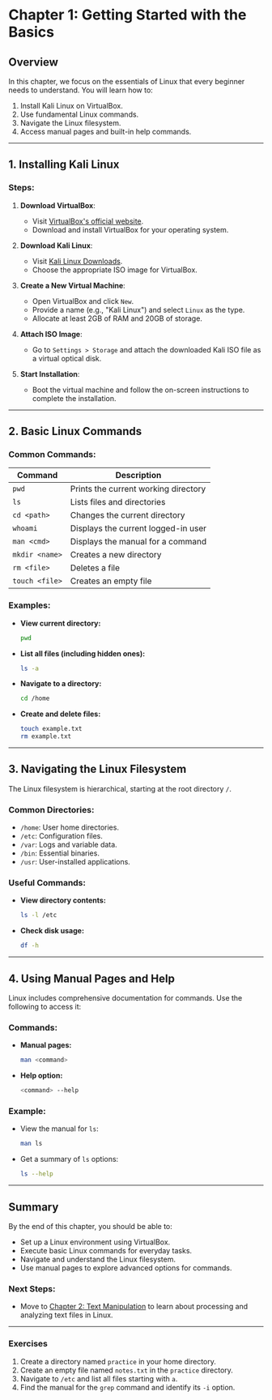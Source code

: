 # Chapter 1: Getting Started with the Basics

## Overview

In this chapter, we focus on the essentials of Linux that every beginner needs to understand. You will learn how to:

1. Install Kali Linux on VirtualBox.
2. Use fundamental Linux commands.
3. Navigate the Linux filesystem.
4. Access manual pages and built-in help commands.

---

## 1. Installing Kali Linux

### Steps:
1. **Download VirtualBox**:
   - Visit [VirtualBox's official website](https://www.virtualbox.org/).
   - Download and install VirtualBox for your operating system.

2. **Download Kali Linux**:
   - Visit [Kali Linux Downloads](https://www.kali.org/get-kali/).
   - Choose the appropriate ISO image for VirtualBox.

3. **Create a New Virtual Machine**:
   - Open VirtualBox and click `New`.
   - Provide a name (e.g., "Kali Linux") and select `Linux` as the type.
   - Allocate at least 2GB of RAM and 20GB of storage.

4. **Attach ISO Image**:
   - Go to `Settings > Storage` and attach the downloaded Kali ISO file as a virtual optical disk.

5. **Start Installation**:
   - Boot the virtual machine and follow the on-screen instructions to complete the installation.

---

## 2. Basic Linux Commands

### Common Commands:

| Command       | Description                                |
|---------------|--------------------------------------------|
| `pwd`         | Prints the current working directory       |
| `ls`          | Lists files and directories                |
| `cd <path>`   | Changes the current directory              |
| `whoami`      | Displays the current logged-in user        |
| `man <cmd>`   | Displays the manual for a command          |
| `mkdir <name>`| Creates a new directory                    |
| `rm <file>`   | Deletes a file                            |
| `touch <file>`| Creates an empty file                      |

### Examples:

- **View current directory:**
  ```bash
  pwd
  ```

- **List all files (including hidden ones):**
  ```bash
  ls -a
  ```

- **Navigate to a directory:**
  ```bash
  cd /home
  ```

- **Create and delete files:**
  ```bash
  touch example.txt
  rm example.txt
  ```

---

## 3. Navigating the Linux Filesystem

The Linux filesystem is hierarchical, starting at the root directory `/`.

### Common Directories:
- `/home`: User home directories.
- `/etc`: Configuration files.
- `/var`: Logs and variable data.
- `/bin`: Essential binaries.
- `/usr`: User-installed applications.

### Useful Commands:
- **View directory contents:**
  ```bash
  ls -l /etc
  ```

- **Check disk usage:**
  ```bash
  df -h
  ```

---

## 4. Using Manual Pages and Help

Linux includes comprehensive documentation for commands. Use the following to access it:

### Commands:
- **Manual pages:**
  ```bash
  man <command>
  ```
- **Help option:**
  ```bash
  <command> --help
  ```

### Example:
- View the manual for `ls`:
  ```bash
  man ls
  ```
- Get a summary of `ls` options:
  ```bash
  ls --help
  ```

---

## Summary

By the end of this chapter, you should be able to:
- Set up a Linux environment using VirtualBox.
- Execute basic Linux commands for everyday tasks.
- Navigate and understand the Linux filesystem.
- Use manual pages to explore advanced options for commands.

### Next Steps:
- Move to [Chapter 2: Text Manipulation](chapter-2-text-manipulation.md) to learn about processing and analyzing text files in Linux.

---

### Exercises

1. Create a directory named `practice` in your home directory.
2. Create an empty file named `notes.txt` in the `practice` directory.
3. Navigate to `/etc` and list all files starting with `a`.
4. Find the manual for the `grep` command and identify its `-i` option.
